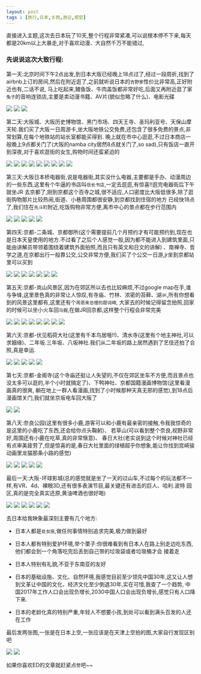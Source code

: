 ```yaml
---
layout: post
tags : [旅行,日本,关西,游记,感受]
---
```


直接进入主题,这次去日本玩了10天,整个行程非常紧凑,可以说根本停不下来,每天都是20km以上大暴走,对于喜欢动漫、大自然千万不能错过,

### 先说说这次大致行程:

第一天:北京时间下午2点出发,到日本大阪已经晚上18点过了,经过一段周折,找到了airbnb上订的房间,然后在附近逛了,之前就听说日本的`吉野家`性价比非常高,正好附近也有,二话不说,
马上吃起来,鳗鱼饭、牛肉盖饭都非常好吃,后面又再附近逛了家`兔子`的音响连锁店,主要是卖动漫书籍、AV片(貌似忽略了什么)、电影光碟

<img class='pic' src='/assets/articles/2016-05-09/4.jpg' />
<img class='pic' src='/assets/articles/2016-05-09/6.jpg' />
<img class='pic' src='/assets/articles/2016-05-09/5.jpg' />

第二天:大阪城、大阪历史博物馆、黑门市场、四天王寺、圣玛利亚号、天保山摩天轮.我们买了大阪一日周游卡,坐大阪地铁公交免费,还包含了很多免费的景点,非常划算,在每个地铁站的站长室都能买得到.
晚上就在市中心逛逛,不过日本商店一般晚上9点都关门了(大阪的namba city居然8点就关门了,so sad),只有饭店一直开到深夜,对于喜欢逛街的女生,购物时间还蛮紧迫的

<img class='pic' src='/assets/articles/2016-05-09/10.jpg' />
<img class='pic' src='/assets/articles/2016-05-09/11.jpg' />
<img class='pic' src='/assets/articles/2016-05-09/13.jpg' />
<img class='pic' src='/assets/articles/2016-05-09/14.jpg' />
<img class='pic' src='/assets/articles/2016-05-09/12.jpg' />
<img class='pic' src='/assets/articles/2016-05-09/15.jpg' />
<img class='pic' src='/assets/articles/2016-05-09/16.jpg' />
<img class='pic' src='/assets/articles/2016-05-09/17.jpg' />
<img class='pic' src='/assets/articles/2016-05-09/18.jpg' />


第三天:大阪日本桥电器街,说是电器街,其实没什么电器,主要都是手办、动漫周边的一些东西,这里有个牛逼的书店叫`信长书店`,一定去逛逛,有惊喜!!逛完电器街后下午就坐JR
去京都了,刚到京都这个百寺之城,很不适应,人口密度比大阪低很多,除了逛街购物那片比较热闹,街道、小巷周围都很安静,到京都找到住宿的地方
已经快18点了,我们住在`先斗町`附近,吃饭购物非常方便,离市中心的景点都在步行范围内

<img class='pic' src='/assets/articles/2016-05-09/19.jpg' />
<img class='pic' src='/assets/articles/2016-05-09/23.jpg' />
<img class='pic' src='/assets/articles/2016-05-09/22.jpg' />
<img class='pic' src='/assets/articles/2016-05-09/20.jpg' />
<img class='pic' src='/assets/articles/2016-05-09/21.jpg' />


第四天:京都-二条城、京都御所(这个需要提前几个月预约才有可能预约到,现在也是日本天皇使用的地方.不过看了之后个人感觉一般,因为都不能进入到建筑里面,只能由讲解员带领着围绕着建筑外面拍照,而且只有英文和日文的讲解)
、南禅寺、哲学之道,在京都出行一般靠公交,公交非常方便,我们买了个公交一日游,jr坐到京都站里可以买到

<img class='pic' src='/assets/articles/2016-05-09/24.jpg' />
<img class='pic' src='/assets/articles/2016-05-09/25.jpg' />
<img class='pic' src='/assets/articles/2016-05-09/26.jpg' />
<img class='pic' src='/assets/articles/2016-05-09/29.jpg' />
<img class='pic' src='/assets/articles/2016-05-09/27.jpg' />
<img class='pic' src='/assets/articles/2016-05-09/28.jpg' />
<img class='pic' src='/assets/articles/2016-05-09/30.jpg' />


第五天:京都-岚山风景区,因为在郊区所以去也比较麻烦,不过google map在手,谁与争锋,这里景色真的非常让人惊叹,有寺庙、竹林、浓密的苔藓、湖氺,所有你想看到的风景这里都有,这里还有个`周恩来总理的题词碑`,
大家去的时候记得留念拍照,回家的时候可以坐小火车回`马掘`,在做JR回京都,这样整个行程会非常完美

<img class='pic' src='/assets/articles/2016-05-09/31.jpg' />
<img class='pic' src='/assets/articles/2016-05-09/32.jpg' />
<img class='pic' src='/assets/articles/2016-05-09/33.jpg' />
<img class='pic' src='/assets/articles/2016-05-09/34.jpg' />
<img class='pic' src='/assets/articles/2016-05-09/35.jpg' />
<img class='pic' src='/assets/articles/2016-05-09/36.jpg' />
<img class='pic' src='/assets/articles/2016-05-09/37.jpg' />
<img class='pic' src='/assets/articles/2016-05-09/38.jpg' />


第六天:京都-伏见稻荷大社(这里有千本鸟居哦!!)、清水寺(这里有个地主神社,可以求姻缘)、二年坂.三年坂、八坂神社.我们从二年坂的路上居然遇到了艺伎还拍了合照,真是幸运.

<img class='pic' src='/assets/articles/2016-05-09/39.jpg' />
<img class='pic' src='/assets/articles/2016-05-09/40.jpg' />
<img class='pic' src='/assets/articles/2016-05-09/41.jpg' />
<img class='pic' src='/assets/articles/2016-05-09/42.jpg' />
<img class='pic' src='/assets/articles/2016-05-09/43.jpg' />


第七天:京都-金阁寺(这个寺庙还挺让人失望的,不仅在郊区坐车不方便,而且景点也没太多可以逛的,半个小时就搞定了)、下鸭神社、京都国籍漫画博物馆(这里看漫画真的很爽,
躺在地上一群人看漫画,找到了小时候那种天真无邪的感觉),到18点后漫画馆关门,我们就坐京坂电车回大阪了

<img class='pic' src='/assets/articles/2016-05-09/44.jpg' />
<img class='pic' src='/assets/articles/2016-05-09/45.jpg' />


第八天:奈良公园(这里有很多小鹿,游客可以和小鹿有最亲密的接触,令我我惊奇的是这里的小鹿吃了东西,还会给你点头鞠躬)、
若草山(可以看到整个奈良,视野非常好,周围还有小鹿在吃草,真的非常惬意)、
春日大社(老实说到这个时候对神社已经有点审美疲劳了,但是惊喜的是,春日大社里面的绿植超乎你想象,能让你找到宫崎骏动画里龙猫那条小路的感觉)

<img class='pic' src='/assets/articles/2016-05-09/46.jpg' />
<img class='pic' src='/assets/articles/2016-05-09/47.jpg' />
<img class='pic' src='/assets/articles/2016-05-09/48.jpg' />
<img class='pic' src='/assets/articles/2016-05-09/49.jpg' />
<img class='pic' src='/assets/articles/2016-05-09/50.jpg' />

最后一天:大阪-环球影城(总的感觉就是坐了一天的过山车,不过每个的玩法都不一样,有VR、4d、裸眼3D,还有很多表演节目,最关键还有进击的巨人、哈利.波特
园区,真的是完全真实还原,黄油啤酒也很好喝)

<img class='pic' src='/assets/articles/2016-05-09/57.jpg' />
<img class='pic' src='/assets/articles/2016-05-09/2.jpg' />
<img class='pic' src='/assets/articles/2016-05-09/3.jpg' />
<img class='pic' src='/assets/articles/2016-05-09/51.jpg' />
<img class='pic' src='/assets/articles/2016-05-09/52.jpg' />
<img class='pic' src='/assets/articles/2016-05-09/53.jpg' />


去日本给我映象最深刻主要有几个地方:

* 日本人都是`处女座`,做任何事情特别追求完美,极力做到最好

* 日本人都有特别爱护环境,举个栗子:你很难看到有日本人在路上别走边吃东西,他们都会到一个角落吃完后丢到自己带的垃圾袋或者垃圾桶才会
接着走

* 日本人特别有礼貌,不亚于东南亚的友好

* 日本的基础设施、文化、自然环境,我感觉目前至少领先中国30年,这又让人想到文革让中国的文化、经济文化至少倒退30年,实在可惜,我查了一个趋势,
中国2017年工作人口会出现负增长,2030中国人口会出现负增长,感觉只有人口降下来.

* 日本的老龄化真的特别严重,年轻人不想要小孩,到处可以看到满头百发的人还在工作


最后发两张图,一张是在日本上空,一张应该是在天津上空拍的图,大家自行发现区别吧

<img class='pic' src='/assets/articles/2016-05-09/8.jpg' />
<img class='pic' src='/assets/articles/2016-05-09/9.jpg' />


如果你喜欢ED的文章就赶紧点`赞`吧~~
